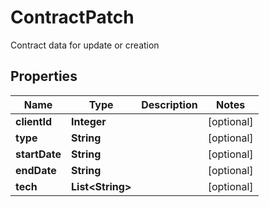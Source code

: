 

# ContractPatch

Contract data for update or creation

## Properties

| Name | Type | Description | Notes |
|------------ | ------------- | ------------- | -------------|
|**clientId** | **Integer** |  |  [optional] |
|**type** | **String** |  |  [optional] |
|**startDate** | **String** |  |  [optional] |
|**endDate** | **String** |  |  [optional] |
|**tech** | **List&lt;String&gt;** |  |  [optional] |



